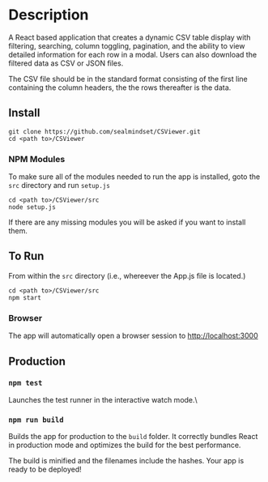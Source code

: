 # Description

A React based application that creates a dynamic CSV table display with filtering, searching, column toggling, pagination, and the ability to view  detailed information for each row in a modal. Users can also download the filtered data as CSV or JSON files.

The CSV file should be in the standard format consisting of the first line containing the column headers, the the rows thereafter 
is the data.

## Install

```
git clone https://github.com/sealmindset/CSViewer.git
cd <path to>/CSViewer
```

### NPM Modules
To make sure all of the modules needed to run the app is installed, goto the `src` directory and run `setup.js`
```
cd <path to>/CSViewer/src
node setup.js
```
If there are any missing modules you will be asked if you want to install them.

## To Run
From within the `src` directory (i.e., whereever the App.js file is located.)
```
cd <path to>/CSViewer/src
npm start
```

### Browser
The app will automatically open a browser session to [http://localhost:3000](http://localhost:3000)

## Production
### `npm test`

Launches the test runner in the interactive watch mode.\

### `npm run build`

Builds the app for production to the `build` folder.
It correctly bundles React in production mode and optimizes the build for the best performance.

The build is minified and the filenames include the hashes.
Your app is ready to be deployed!
